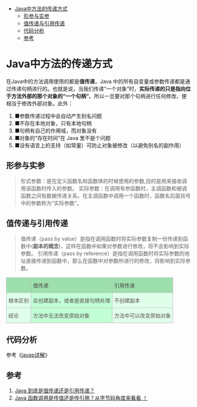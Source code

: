 <!-- TOC -->

- [Java中方法的传递方式](#java中方法的传递方式)
    - [形参与实参](#形参与实参)
    - [值传递与引用传递](#值传递与引用传递)
    - [代码分析](#代码分析)
    - [参考](#参考)

<!-- /TOC -->
# Java中方法的传递方式

在Java中的方法调用使用的都是**值传递**，Java 中的所有自变量或参数传递都是通过传递句柄进行的。也就是说，当我们传递“一个对象”时，**实际传递的只是指向位于方法外部的那个对象的“一个句柄”**。所以一旦要对那个句柄进行任何修改，便相当于修改外部对象。此外：

1. ■参数传递过程中会自动产生别名问题
2. ■不存在本地对象，只有本地句柄
3. ■句柄有自己的作用域，而对象没有
4. ■对象的“存在时间”在 Java 里不是个问题
5. ■没有语言上的支持（如常量）可防止对象被修改（以避免别名的副作用）

## 形参与实参

> 形式参数：是在定义函数名和函数体的时候使用的参数,目的是用来接收调用该函数时传入的参数。
> 实际参数：在调用有参函数时，主调函数和被调函数之间有数据传递关系。在主调函数中调用一个函数时，函数名后面括号中的参数称为“实际参数”。

## 值传递与引用传递

> 值传递（pass by value）是指在调用函数时将实际参数复制一份传递到函数中(**副本的概念**)，这样在函数中如果对参数进行修改，将不会影响到实际参数。
> 引用传递（pass by reference）是指在调用函数时将实际参数的地址直接传递到函数中，那么在函数中对参数所进行的修改，将影响到实际参数。

<style type="text/css">
.tg  {border-collapse:collapse;border-color:#bbb;border-spacing:0;}
.tg td{background-color:#E0FFEB;border-color:#bbb;border-style:solid;border-width:1px;color:#594F4F;
  font-family:Arial, sans-serif;font-size:14px;overflow:hidden;padding:10px 5px;word-break:normal;}
.tg th{background-color:#9DE0AD;border-color:#bbb;border-style:solid;border-width:1px;color:#493F3F;
  font-family:Arial, sans-serif;font-size:14px;font-weight:normal;overflow:hidden;padding:10px 5px;word-break:normal;}
.tg .tg-0lax{text-align:left;vertical-align:top}
.tg .tg-sjuo{background-color:#C2FFD6;text-align:left;vertical-align:top}
</style>
<table class="tg">
  <tr>
    <th class="tg-0lax"></th>
    <th class="tg-0lax">值传递</th>
    <th class="tg-0lax">引用传递</th>
  </tr>
  <tr>
    <td class="tg-0lax">根本区别</td>
    <td class="tg-sjuo">会创建副本，或者是直接句柄处理</td>
    <td class="tg-0lax">不创建副本</td>
  </tr>
  <tr>
    <td class="tg-0lax">结论</td>
    <td class="tg-sjuo">方法中无法改变原始对象</td>
    <td class="tg-0lax">方法中可以改变原始对象</td>
  </tr>
</table>

## 代码分析

参考《[javap详解](book/javap.md)》

## 参考

1. [Java 到底是值传递还是引用传递？](https://www.toutiao.com/i6813552507239793164/)
2. [Java 函数调用是传值还是传引用？从字节码角度来看看 ！](https://www.sohu.com/a/158425070_505800)
